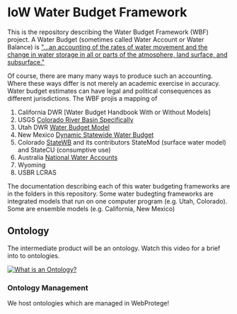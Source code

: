 # IoW Water Budget Framework

This is the repository describing the Water Budget Framework (WBF) project. A Water Budget (sometimes called Water Account or Water Balance) is ["...an accounting of the rates of water movement and the change in water storage in all or parts of the atmosphere, land surface, and subsurface."](https://water.usgs.gov/watercensus/AdHocComm/Background/WaterBudgets-FoundationsforEffectiveWater-ResourcesandEnvironmentalManagement.pdf)

Of course, there are many many ways to produce such an accounting. Where these ways differ is not merely an academic exercise in accuracy. Water budget estimates can have legal and political consequences as different jurisdictions.
The WBF projis a mapping of

1. California DWR [Water Budget Handbook With or Without Models]
2. USGS [Colorado River Basin Specifically](https://www.usgs.gov/mission-areas/water-resources/science/colorado-river-basin-focus-area-study?qt-science_center_objects=0#qt-science_center_objects)
3. Utah DWR [Water Budget Model](https://www.westernstateswater.org/utah-division-of-water-resources-water-budget-program-methods-description/)
4. New Mexico [Dynamic Statewide Water Budget](https://nmwrri.nmsu.edu/new-mexico-dynamic-statewide-water-budget/)
5. Colorado [StateWB](https://www.colorado.gov/pacific/cdss/statewb) and its contributors StateMod (surface water model) and StateCU (consumptive use)
6. Australia [National Water Accounts](http://www.bom.gov.au/water/nwa/2018/)
7. Wyoming
8. USBR LCRAS

The documentation describing each of this water budgeting frameworks are in the folders in this repository. Some water budegting frameworks are integrated models that run on one computer program (e.g. Utah, Colorado). Some are ensemble models (e.g. California, New Mexico)

## Ontology

The intermediate product will be an ontology. Watch this video for a brief into to ontologies.

[![What is an Ontology?](https://img.youtube.com/vi/StTqXEQ2l-Y/0.jpg)](https://www.youtube.com/watch?v=jfUPLuPLHo "Everything Is AWESOME")




### Ontology Management
We host ontologies which are managed in WebProtege!


